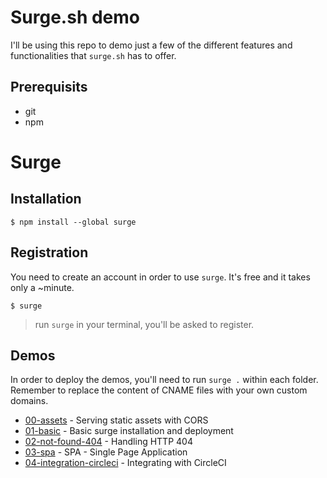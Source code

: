 # Surge.sh demo
I'll be using this repo to demo just a few of the different features and functionalities that `surge.sh` has to offer.

## Prerequisits
- git
- npm

# Surge
## Installation
```console
$ npm install --global surge
```
## Registration
You need to create an account in order to use `surge`.
It's free and it takes only a ~minute.
```console
$ surge
```
> run `surge` in your terminal, you'll be asked to register.

## Demos
In order to deploy the demos, you'll need to run `surge .` within each folder.  
Remember to replace the content of CNAME files with your own custom domains.

- [00-assets](./demos/00-assets/) - Serving static assets with CORS
- [01-basic](./demos/01-basic/) - Basic surge installation and deployment
- [02-not-found-404](./demos/02-not-found-404/) - Handling HTTP 404
- [03-spa](./demos/03-spa/) - SPA - Single Page Application
- [04-integration-circleci](./demos/04-integration-circleci/) - Integrating with CircleCI
